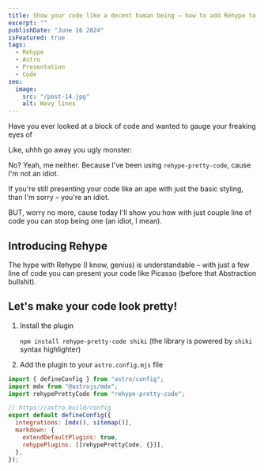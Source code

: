 ```yaml
---
title: Show your code like a decent human being – how to add Rehype to Astro project
excerpt: ""
publishDate: "June 16 2024"
isFeatured: true
tags:
  - Rehype
  - Astro
  - Presentation
  - Code
seo:
  image:
    src: "/post-14.jpg"
    alt: Wavy lines
---
```


Have you ever looked at a block of code and wanted to gauge your freaking eyes of

Like, uhhh go away you ugly monster:

No? Yeah, me neither. Because I've been using `rehype-pretty-code`, cause I'm not an idiot.

If you're still presenting your code like an ape with just the basic styling, than I'm sorry – you're an idiot.

BUT, worry no more, cause today I'll show you how with just couple line of code you can stop being one (an idiot, I mean).

## Introducing Rehype

The hype with Rehype (I know, genius) is understandable – with just a few line of code you can present your code like Picasso (before that Abstraction bullshit).

## Let's make your code look pretty!

1. Install the plugin

   `npm install rehype-pretty-code shiki` (the library is powered by `shiki` syntax highlighter)

2. Add the plugin to your `astro.config.mjs` file

```js title="yoo" showLineNumbers {10}
import { defineConfig } from "astro/config";
import mdx from "@astrojs/mdx";
import rehypePrettyCode from "rehype-pretty-code";

// https://astro.build/config
export default defineConfig({
  integrations: [mdx(), sitemap()],
  markdown: {
    extendDefaultPlugins: true,
    rehypePlugins: [[rehypePrettyCode, {}]],
  },
});
```
